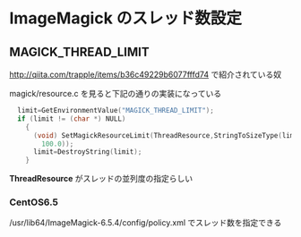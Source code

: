 # ImageMagick のスレッド数設定

## MAGICK_THREAD_LIMIT

http://qiita.com/trapple/items/b36c49229b6077fffd74 で紹介されている奴

magick/resource.c を見ると下記の通りの実装になっている

```c
  limit=GetEnvironmentValue("MAGICK_THREAD_LIMIT");
  if (limit != (char *) NULL)
    {
      (void) SetMagickResourceLimit(ThreadResource,StringToSizeType(limit,
        100.0));
      limit=DestroyString(limit);
    }
```

**ThreadResource** がスレッドの並列度の指定らしい

### CentOS6.5

/usr/lib64/ImageMagick-6.5.4/config/policy.xml でスレッド数を指定できる
